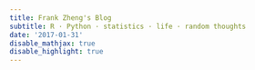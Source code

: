 ```yaml
---
title: Frank Zheng's Blog
subtitle: R · Python · statistics · life · random thoughts
date: '2017-01-31'
disable_mathjax: true
disable_highlight: true
---
```

